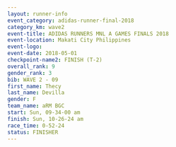 ```yaml
---
layout: runner-info 
event_category: adidas-runner-final-2018 
category_km: wave2 
event-title: ADIDAS RUNNERS MNL A GAMES FINALS 2018  
event-location: Makati City Philippines 
event-logo: 
event-date: 2018-05-01 
checkpoint-name2: FINISH (T-2) 
overall_rank: 9
gender_rank: 3
bib: WAVE 2 - 09
first_name: Thecy
last_name: Devilla
gender: F
team_name: aRM BGC
start: Sun, 09-34-00 am
finish: Sun, 10-26-24 am
race_time: 0-52-24
status: FINISHER
---
```

